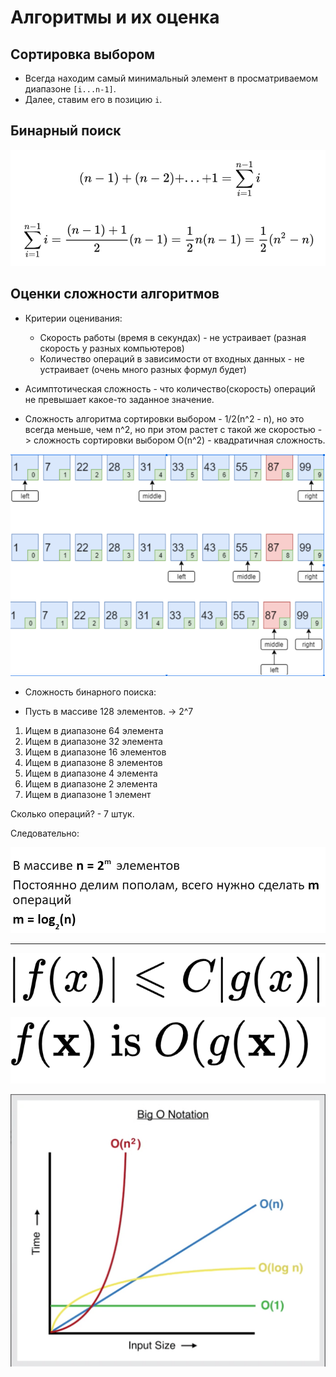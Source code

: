 # Алгоритмы и их оценка

## Сортировка выбором

* Всегда находим самый минимальный элемент в просматриваемом диапазоне `[i...n-1]`.
* Далее, ставим его в позицию `i`.

## Бинарный поиск

![Search](img/selection_sort.png)

## Оценки сложности алгоритмов

* Критерии оценивания:
  - Скорость работы (время в секундах) - не устраивает (разная скорость у разных компьютеров)
  - Количество операций в зависимости от входных данных - не устраивает (очень много разных формул будет)

* Асимптотическая сложность - что количество(скорость) операций не превышает какое-то заданное значение.

* Сложность алгоритма сортировки выбором - 1/2(n^2 - n), но это всегда меньше, чем n^2, но при этом растет с такой
же скоростью -> сложность сортировки выбором O(n^2) - квадратичная сложность.

![Sort](img/binary_search.png)

* Сложность бинарного поиска:

- Пусть в массиве 128 элементов. -> 2^7
1) Ищем в диапазоне 64 элемента
2) Ищем в диапазоне 32 элемента
3) Ищем в диапазоне 16 элементов
4) Ищем в диапазоне 8 элементов
5) Ищем в диапазоне 4 элемента
6) Ищем в диапазоне 2 элемента
7) Ищем в диапазоне 1 элемент

Сколько операций? - 7 штук.

Следовательно:

![Complexity](img/2.png)

---

![Complexity](img/0.png)

![Complexity](img/1.png)

![Complexity](img/3.png)

